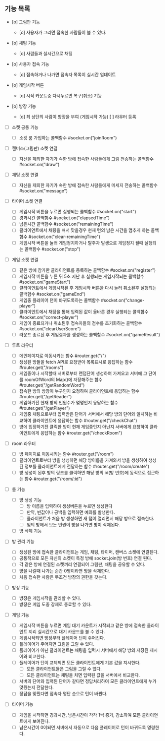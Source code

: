 ## 기능 목록

- [o] 그림판 기능
  - [o] 사용자가 그리면 접속한 사람들이 볼 수 있다.
- [o] 채팅 기능
  - [o] 사람들과 실시간으로 채팅
- [o] 사용자 접속 기능
  - [o] 접속하거나 나가면 접속자 목록이 실시간 업데이트
- [o] 게임시작 버튼
  - [o] 시작 카운트중 다시누르면 복구(취소) 기능
- [o] 방장 기능

  - [o] 최 상단의 사람이 방장을 부여 (게임시작 가능)
    [ ] 라우터 등록

- [ ] 소켓 공통 기능
  - [ ] 소켓 룸 가입하는 콜백함수 #socket.on("joinRoom")
- [ ] 캔버스(그림판) 소켓 연결
  - [ ] 자신을 제외한 자기가 속한 방에 접속한 사람들에게 그림 전송하는 콜백함수 #socket.on("draw")
- [ ] 채팅 소켓 연결
  - [ ] 자신을 제외한 자기가 속한 방에 접속한 사람들에게 메세지 전송하는 콜백함수 #socket.on("message")
- [ ] 타이머 소켓 연결
  - [ ] 게임시작 버튼을 누르면 실행되는 콜백함수 #socket.on("start")
  - [ ] 경과시간 콜백함수 #socket.on("elapsedTime")
  - [ ] 남은시간 콜백함수 #socket.on("remainingTime")
  - [ ] 클라이언트에서 채팅을 쳐서 맞을경우 현재 턴의 남은 시간을 멈추게 하는 콜백함수 #socket.on("clear-remainingTime")
  - [ ] 게임시작 버튼을 눌러 게임정지하거나 탈주자 발생으로 게임정지 될때 실행되는 콜백함수 #socket.on("stop")
- [ ] 게임 소켓 연결
  - [ ] 같은 방에 참가한 클라이언트를 등록하는 콜백함수 #socket.on("register")
  - [ ] 게임시작 버튼을 누른 뒤 5초 지난 후 실행되는 게임시작되는 콜백함수 #socket.on("gameStart")
  - [ ] 클라이언트에서 게임시작된 후 게임시작 버튼을 다시 눌러 취소된후 실행되는 콜백함수 #socket.on("gameEnd")
  - [ ] 게임중 플레이어 턴이 바뀌도록하는 콜백함수 #socket.on("change-player")
  - [ ] 클라이언트에서 채팅을 통해 입력된 값이 올바른 경우 실행되는 콜백함수 #socket.on("correct-player")
  - [ ] 게임이 종료되거나 취소된후 접속자들의 점수를 초기화하는 콜백함수 #socket.on("clearUserScore")
  - [ ] 라운드 종료된 후 게임결과를 생성하는 콜백함수 #socket.on("gameResult")
- [ ] 루트 라우터
  - [ ] 메인페이지로 이동시키는 함수 #router.get("/")
  - [ ] 생성된 방들을 fetch API로 요청받아 목록표시로 응답하는 함수 #router.get("/rooms")
  - [ ] 게임중이나 시작할때 서버로부터 랜덤단어 생성하여 가져오고 서버에 그 단어를 roomOfWord의 Map()에 저장해주는 함수 #router.get("/getRandomWord")
  - [ ] 접속한 방의 방장이 누구인지 요청하여 클라이언트에 응답하는 함수 #router.get("/getReader")
  - [ ] 게임하기전 현재 방의 인원수가 몇명인지 응답하는 함수 #router.get("/getPlayer")
  - [ ] 게임중 채팅으로부터 입력받은 단어가 서버에서 해당 방의 단어와 일치하는 비교하여 클라이언트에 응답하는 함수 #router.get("/checkChat")
  - [ ] 방에 입장하기전 클릭한 방이 현재 게임중인지 아닌지 서버에게 요청하여 클라이언트에게 응답하는 함수 #router.get("/checkRoom")
- [ ] room 라우터

  - [ ] 방 페이지로 이동시키는 함수 #router.get("/room")
  - [ ] 클라이언트로부터 방을 생성하면 해당 방이름을 가져와서 방을 생성하여 생성된 정보를 클라이언트에게 전달하는 함수 #router.get("/room/create")
  - [ ] 방 생성이 된후 방의 링크를 클릭하면 해당 방의 id(방 번호)에 동적으로 접근하는 함수 #router.get("/room/:id")

- [ ] 룸 기능
  - [ ] 방 생성 기능
    - [ ] 방 이름을 입력하여 생성버튼을 누르면 생성한다
    - [ ] 만약, 빈값이나 공백을 입력하면 예외를 발생한다.
    - [ ] 클라이언트가 처음 방 생성하면 새 탭이 열리면서 해당 방으로 접속한다.
    - [ ] 임의 방에서 모든 인원이 방을 나가면 방이 삭제된다.
  - [ ] 방 삭제 기능
- [ ] 방 관리 기능
  - [ ] 생성된 방에 접속한 클라이언트는 게임, 채팅, 타이머, 캔버스 소켓에 연결된다.
  - [ ] 공통적으로 모든 자신의 소켓이 특정 방에 socket.join(방 번호) 연결 된다.
  - [ ] 각 같은 방에 연결된 소켓끼리 연결되어 그림판, 채팅을 공유할 수 있다.
  - [ ] 방을 나갈때 나가는 순간 0명이라면 방을 삭제한다.
  - [ ] 처음 접속한 사람은 무조건 방장의 권한을 갖는다.
- [ ] 방장 기능
  - [ ] 방장은 게임시작을 관리할 수 있다.
  - [ ] 방장은 게임 도중 강제로 종료할 수 있다.
- [ ] 게임 기능
  - [ ] 게임시작 버튼을 누르면 게임 대기 카운트가 시작되고 같은 방에 접속한 클라이언트 끼리 실시간으로 대기 카운드를 볼 수 있다.
  - [ ] 게임시작되면 방장부터 플레이어 턴이 주어진다.
  - [ ] 플레이어가 주어지면 그림을 그릴 수 있다.
  - [ ] 플레이어가 아닌 클라이언트는 채팅을 입력시 서버에서 해당 방의 저장된 제시어와 비교한다.
  - [ ] 플레이어가 턴이 교체되면 모든 클라이언트에게 기본 값을 지시한다.
    - [ ] 모든 클라이언트들은 그림을 그릴 수 없다.
    - [ ] 모든 클라이언트는 채팅을 치면 입력된 값을 서버에서 비교한다.
  - [ ] 서버의 단어와 입력된 단어가 같다면 정답처리하여 모든 클라이언트에게 누가 맞췄는지 전달한다.
  - [ ] 정답을 맞췄다면 접속자 명단 순으로 턴이 바뀐다.
- [ ] 타이머 기능
  - [ ] 게임을 시작하면 경과시간, 남은시간이 각각 1씩 증가, 감소하여 모든 클라이언트에게 보여진다.
  - [ ] 남은시간이 0이되면 서버에서 자동으로 다음 플레이어로 턴이 바뀌도록 명령한다.

